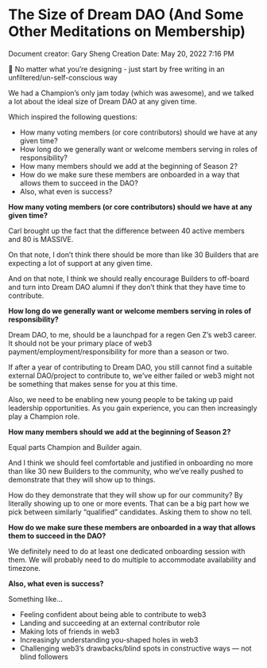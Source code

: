 # The Size of Dream DAO (And Some Other Meditations on Membership)

Document creator: Gary Sheng
Creation Date: May 20, 2022 7:16 PM

<aside>
🌱 No matter what you’re designing - just start by free writing in an unfiltered/un-self-conscious way

</aside>

We had a Champion’s only jam today (which was awesome), and we talked a lot about the ideal size of Dream DAO at any given time.

Which inspired the following questions:

- How many voting members (or core contributors) should we have at any given time?
- How long do we generally want or welcome members serving in roles of responsibility?
- How many members should we add at the beginning of Season 2?
- How do we make sure these members are onboarded in a way that allows them to succeed in the DAO?
- Also, what even is success?

**How many voting members (or core contributors) should we have at any given time?**

Carl brought up the fact that the difference between 40 active members and 80 is MASSIVE.

On that note, I don’t think there should be more than like 30 Builders that are expecting a lot of support at any given time.

And on that note, I think we should really encourage Builders to off-board and turn into Dream DAO alumni if they don’t think that they have time to contribute.

**How long do we generally want or welcome members serving in roles of responsibility?**

Dream DAO, to me, should be a launchpad for a regen Gen Z’s web3 career. It should not be your primary place of web3 payment/employment/responsibility for more than a season or two.

If after a year of contributing to Dream DAO, you still cannot find a suitable external DAO/project to contribute to, we’ve either failed or web3 might not be something that makes sense for you at this time.

Also, we need to be enabling new young people to be taking up paid leadership opportunities. As you gain experience, you can then increasingly play a Champion role.

**How many members should we add at the beginning of Season 2?**

Equal parts Champion and Builder again.

And I think we should feel comfortable and justified in onboarding no more than like 30 new Builders to the community, who we’ve really pushed to demonstrate that they will show up to things.

How do they demonstrate that they will show up for our community? By literally showing up to one or more events. That can be a big part how we pick between similarly “qualified” candidates. Asking them to show no tell.

**How do we make sure these members are onboarded in a way that allows them to succeed in the DAO?**

We definitely need to do at least one dedicated onboarding session with them. We will probably need to do multiple to accommodate availability and timezone.

**Also, what even is success?**

Something like…

- Feeling confident about being able to contribute to web3
- Landing and succeeding at an external contributor role
- Making lots of friends in web3
- Increasingly understanding you-shaped holes in web3
- Challenging web3’s drawbacks/blind spots in constructive ways — not blind followers